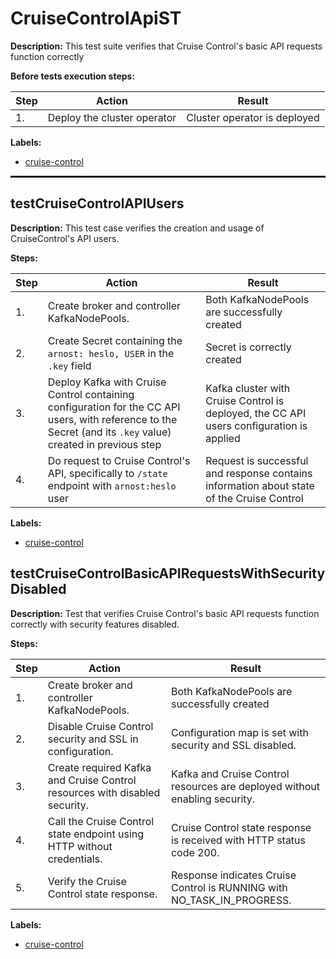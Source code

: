 # CruiseControlApiST

**Description:** This test suite verifies that Cruise Control's basic API requests function correctly

**Before tests execution steps:**

| Step | Action | Result |
| - | - | - |
| 1. | Deploy the cluster operator | Cluster operator is deployed |

**Labels:**

* [cruise-control](labels/cruise-control.md)

<hr style="border:1px solid">

## testCruiseControlAPIUsers

**Description:** This test case verifies the creation and usage of CruiseControl's API users.

**Steps:**

| Step | Action | Result |
| - | - | - |
| 1. | Create broker and controller KafkaNodePools. | Both KafkaNodePools are successfully created |
| 2. | Create Secret containing the `arnost: heslo, USER` in the `.key` field | Secret is correctly created |
| 3. | Deploy Kafka with Cruise Control containing configuration for the CC API users, with reference to the Secret (and its `.key` value) created in previous step | Kafka cluster with Cruise Control is deployed, the CC API users configuration is applied |
| 4. | Do request to Cruise Control's API, specifically to `/state` endpoint with `arnost:heslo` user| Request is successful and response contains information about state of the Cruise Control |

**Labels:**

* [cruise-control](labels/cruise-control.md)


## testCruiseControlBasicAPIRequestsWithSecurityDisabled

**Description:** Test that verifies Cruise Control's basic API requests function correctly with security features disabled.

**Steps:**

| Step | Action | Result |
| - | - | - |
| 1. | Create broker and controller KafkaNodePools. | Both KafkaNodePools are successfully created |
| 2. | Disable Cruise Control security and SSL in configuration. | Configuration map is set with security and SSL disabled. |
| 3. | Create required Kafka and Cruise Control resources with disabled security. | Kafka and Cruise Control resources are deployed without enabling security. |
| 4. | Call the Cruise Control state endpoint using HTTP without credentials. | Cruise Control state response is received with HTTP status code 200. |
| 5. | Verify the Cruise Control state response. | Response indicates Cruise Control is RUNNING with NO_TASK_IN_PROGRESS. |

**Labels:**

* [cruise-control](labels/cruise-control.md)

